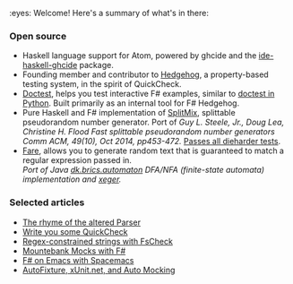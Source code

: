 <div>
  <p>:eyes: Welcome! Here's a summary of what's in there:
  
  <h3>Open source</h3>
  <ul>
    <li>
      Haskell language support for Atom, powered by ghcide and the
      <span>
        <a href="https://github.com/moodmosaic/ide-haskell-ghcide/">ide-haskell-ghcide</a></span>
      package.
    </li>
    <li>
      <span>Founding member and contributor</span> to
      <a href="https://github.com/hedgehogqa/">Hedgehog</a>, a property-based
      testing system, in the spirit of QuickCheck.
    </li>
    <li>
      <span>
        <a href="https://github.com/moodmosaic/doctest">Doctest</a></span>,
      helps you test interactive F# examples, similar to
      <a href="https://docs.python.org/2/library/doctest.html">
        doctest in Python</a>.
      Built primarily as an internal tool for F# Hedgehog.
    </li>
    <li>
      Pure Haskell and F# implementation of
      <span>
        <a href="https://github.com/moodmosaic/splitmix/">SplitMix</a></span>,
      splittable pseudorandom number generator.
      Port of
      <i>
        Guy L. Steele, Jr., Doug Lea, Christine H. Flood Fast splittable
        pseudorandom number generators Comm ACM, 49(10), Oct 2014, pp453-472.
      </i>
      <a href="https://github.com/hedgehogqa/haskell-hedgehog/pull/198">Passes all dieharder tests</a>.
    </li>
    <li>
      <span>
        <a href="https://github.com/moodmosaic/Fare">Fare</a></span>,
      allows you to generate random text that is guaranteed to match a regular
      expression passed in.
      <br>
      <i>
        Port of Java
        <a href="http://www.brics.dk/automaton/">dk.brics.automaton</a>
        DFA/NFA (finite-state automata) implementation and
        <a href="https://code.google.com/archive/p/xeger/">xeger</a>.
      </i>
    </li>
  </ul>

  <h3>Selected articles</h3>
  <ul>
    <li><a href="https://blog.nikosbaxevanis.com/2020/03/30/the-rhyme-of-the-altered-parser/">
      The rhyme of the altered Parser
    </a></li>
    <li><a href="https://blog.nikosbaxevanis.com/2016/02/08/write-you-some-quickcheck/">
      Write you some QuickCheck
    </a></li>
    <li><a href="https://blog.nikosbaxevanis.com/2015/09/25/regex-constrained-strings-with-fscheck/">
      Regex-constrained strings with FsCheck
    </a></li>
    <li><a href="https://blog.nikosbaxevanis.com/2014/04/22/mountebank-mocks-with-fsharp/">
      Mountebank Mocks with F#
    </a></li>
    <li><a href="https://blog.nikosbaxevanis.com/2015/04/25/fsharp-on-emacs-with-spacemacs/">
      F# on Emacs with Spacemacs
    </a></li>
    <li><a href="https://blog.nikosbaxevanis.com/2012/07/31/autofixture-xunit-net-and-auto-mocking/">
      AutoFixture, xUnit.net, and Auto Mocking
    </a></li>
  </ul>
</div>
